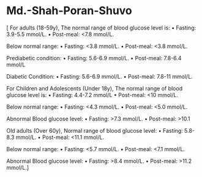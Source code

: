# Md.-Shah-Poran-Shuvo
[ For adults (18-59y), 
The normal range of blood glucose level is:
•	Fasting: 3.9-5.5 mmol/L.
•	Post-meal: <7.8 mmol/L.

Below normal range:
•	Fasting: <3.8 mmol/L.
•	Post-meal: <3.8 mmol/L.

Prediabetic condition:
•	Fasting: 5.6-6.9 mmol/L.
•	Post-meal: 7.8-6.4 mmol/L

Diabetic Condition:
•	Fasting: 5.6-6.9 mmol/L.
•	Post-meal: 7.8-11 mmol/L.

For Children and Adolescents (Under 18y), 
The normal range of blood glucose level is:
•	Fasting: 4.4-7.2 mmol/L
•	Post-meal: <10 mmol/L.

Below normal range:
•	Fasting: <4.3 mmol/L.
•	Post-meal: <5.0 mmol/L.

Abnormal Blood glucose level:
•	Fasting: >7.3 mmol/L.
•	Post-meal: >10.1

Old adults (Over 60y), Normal range of blood glucose level:
•	Fasting: 5.8-8.3 mmol/L.
•	Post-meal: <11.1 mmol/L.

Below normal range:
•	Fasting: <5.7 mmol/L.
•	Post-meal: <7.1 mmol/L.

Abnormal Blood glucose level:
•	Fasting: >8.4 mmol/L.
•	Post-meal: >11.2 mmol/L.] 
